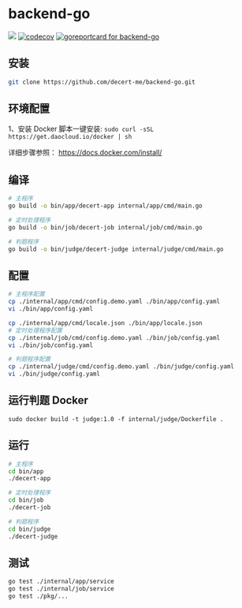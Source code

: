 # backend-go
![](https://img.shields.io/badge/license-MIT-green)
[![codecov](https://codecov.io/gh/decert-me/backend-go/branch/feature/testing/graph/badge.svg?token=D68XAECVLI)](https://codecov.io/gh/decert-me/backend-go)
[![goreportcard for backend-go](https://goreportcard.com/badge/github.com/decert-me/backend-go)](https://goreportcard.com/report/github.com/decert-me/backend-go)
## 安装
```bash
git clone https://github.com/decert-me/backend-go.git
```
## 环境配置
1、安装 Docker
脚本一键安装: `sudo curl -sSL https://get.daocloud.io/docker | sh`

详细步骤参照： https://docs.docker.com/install/
## 编译
```bash
# 主程序
go build -o bin/app/decert-app internal/app/cmd/main.go

# 定时处理程序
go build -o bin/job/decert-job internal/job/cmd/main.go

# 判题程序
go build -o bin/judge/decert-judge internal/judge/cmd/main.go
```
## 配置
```bash
# 主程序配置
cp ./internal/app/cmd/config.demo.yaml ./bin/app/config.yaml
vi ./bin/app/config.yaml

cp ./internal/app/cmd/locale.json ./bin/app/locale.json
# 定时处理程序配置
cp ./internal/job/cmd/config.demo.yaml ./bin/job/config.yaml
vi ./bin/job/config.yaml

# 判题程序配置
cp ./internal/judge/cmd/config.demo.yaml ./bin/judge/config.yaml
vi ./bin/judge/config.yaml
```
## 运行判题 Docker
```shell
sudo docker build -t judge:1.0 -f internal/judge/Dockerfile .
```
## 运行
```bash
# 主程序
cd bin/app
./decert-app

# 定时处理程序
cd bin/job
./decert-job

# 判题程序
cd bin/judge
./decert-judge
```



## 测试
```bash
go test ./internal/app/service
go test ./internal/job/service
go test ./pkg/...
```